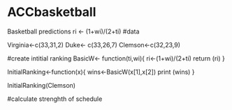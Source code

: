 # ACCbasketball
Basketball predictions
ri <- (1+wi)/(2+ti)
#data

Virginia<-c(33,31,2)
Duke<- c(33,26,7)
Clemson<-c(32,23,9)

#create intitial ranking
BasicW<- function(ti,wi){
  ri<-(1+wi)/(2+ti) 
  return (ri)
}

InitialRanking<-function(x){
wins<-BasicW(x[1],x[2])
print (wins)
}

InitialRanking(Clemson)


#calculate strenghth of schedule

